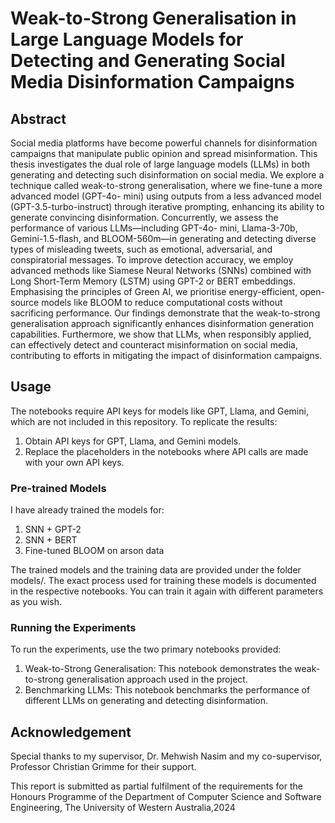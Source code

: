 # Weak-to-Strong Generalisation in Large Language Models for Detecting and Generating Social Media Disinformation Campaigns

## Abstract

Social media platforms have become powerful channels for disinformation campaigns that manipulate public opinion and spread misinformation. This thesis investigates the dual role of large language models (LLMs) in both generating and detecting such disinformation on social media. We explore a technique called weak-to-strong generalisation, where we fine-tune a more advanced model (GPT-4o- mini) using outputs from a less advanced model (GPT-3.5-turbo-instruct) through iterative prompting, enhancing its ability to generate convincing disinformation. Concurrently, we assess the performance of various LLMs—including GPT-4o- mini, Llama-3-70b, Gemini-1.5-flash, and BLOOM-560m—in generating and detecting diverse types of misleading tweets, such as emotional, adversarial, and conspiratorial messages. To improve detection accuracy, we employ advanced methods like Siamese Neural Networks (SNNs) combined with Long Short-Term Memory (LSTM) using GPT-2 or BERT embeddings. Emphasising the principles of Green AI, we prioritise energy-efficient, open-source models like BLOOM to reduce computational costs without sacrificing performance. Our findings demonstrate that the weak-to-strong generalisation approach significantly enhances disinformation generation capabilities. Furthermore, we show that LLMs, when responsibly applied, can effectively detect and counteract misinformation on social media, contributing to efforts in mitigating the impact of disinformation campaigns.

## Usage
The notebooks require API keys for models like GPT, Llama, and Gemini, which are not included in this repository. To replicate the results:
1. Obtain API keys for GPT, Llama, and Gemini models.
2. Replace the placeholders in the notebooks where API calls are made with your own API keys.

### Pre-trained Models
I have already trained the models for:
1. SNN + GPT-2
2. SNN + BERT
3. Fine-tuned BLOOM on arson data
   
The trained models and the training data are provided under the folder models/. The exact process used for training these models is documented in the respective notebooks. You can train it again with different parameters as you wish. 

### Running the Experiments
To run the experiments, use the two primary notebooks provided:

1. Weak-to-Strong Generalisation: This notebook demonstrates the weak-to-strong generalisation approach used in the project.
2. Benchmarking LLMs: This notebook benchmarks the performance of different LLMs on generating and detecting disinformation.



## Acknowledgement 

Special thanks to my supervisor, Dr. Mehwish Nasim and my co-supervisor, Professor Christian Grimme for their support.

This report is submitted as partial fulfilment of the requirements for the Honours Programme of the Department of Computer Science and Software Engineering, The University of Western Australia,2024
